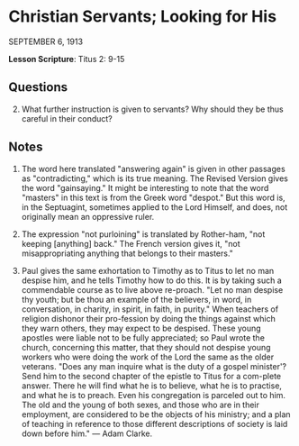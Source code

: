 # Christian Servants; Looking for His
SEPTEMBER 6, 1913

**Lesson Scripture**: Titus 2: 9-15

## Questions

2. What further instruction is given to servants? Why should they be thus careful in their conduct? 

## Notes

1. The word here translated "answering again" is given in other passages as "contradicting," which is its true meaning. The Revised Version gives the word "gainsaying." It might be interesting to note that the word "masters" in this text is from the Greek word "despot." But this word is, in the Septuagint, sometimes applied to the Lord Himself, and does, not originally mean an oppressive ruler.

2. The expression "not purloining" is translated by Rother-ham, "not keeping [anything] back." The French version gives it, "not misappropriating anything that belongs to their masters."

6. Paul gives the same exhortation to Timothy as to Titus to let no man despise him, and he tells Timothy how to do this. It is by taking such a commendable course as to live above re-proach. "Let no man despise thy youth; but be thou an example of the believers, in word, in conversation, in charity, in spirit, in faith, in purity." When teachers of religion dishonor their pro-fession by doing the things against which they warn others, they may expect to be despised. These young apostles were liable not to be fully appreciated; so Paul wrote the church, concerning this matter, that they should not despise young workers who were doing the work of the Lord the same as the older veterans. "Does any man inquire what is the duty of a gospel minister'? Send him to the second chapter of the epistle to Titus for a com-plete answer. There he will find what he is to believe, what he is to practise, and what he is to preach. Even his congregation is parceled out to him. The old and the young of both sexes, and those who are in their employment, are considered to be the objects of his ministry; and a plan of teaching in reference to those different descriptions of society is laid down before him." — Adam Clarke.
